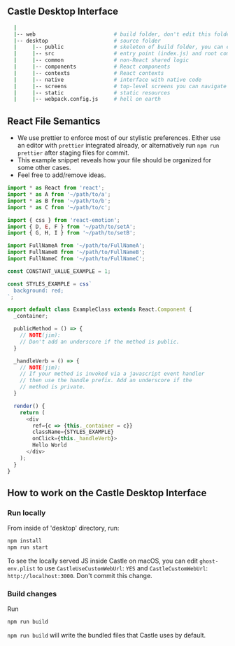 ## Castle Desktop Interface

```sh
  |
  |-- web                         # build folder, don't edit this folder.
  |-- desktop                     # source folder
  |     |-- public                # skeleton of build folder, you can edit this.
  |     |-- src                   # entry point (index.js) and root component (App.js)
  |     |-- common                # non-React shared logic
  |     |-- components            # React components
  |     |-- contexts              # React contexts
  |     |-- native                # interface with native code
  |     |-- screens               # top-level screens you can navigate to
  |     |-- static                # static resources
  |     |-- webpack.config.js     # hell on earth

```

## React File Semantics

* We use prettier to enforce most of our stylistic preferences. Either use an editor with `prettier` integrated already, or alternatively run `npm run prettier` after staging files for commit.
* This example snippet reveals how your file should be organized for some other cases.
* Feel free to add/remove ideas.

```js
import * as React from 'react';
import * as A from '~/path/to/a';
import * as B from '~/path/to/b';
import * as C from '~/path/to/c';

import { css } from 'react-emotion';
import { D, E, F } from '~/path/to/setA';
import { G, H, I } from '~/path/to/setB';

import FullNameA from '~/path/to/FullNameA';
import FullNameB from '~/path/to/FullNameB';
import FullNameC from '~/path/to/FullNameC';

const CONSTANT_VALUE_EXAMPLE = 1;

const STYLES_EXAMPLE = css`
  background: red;
`;

export default class ExampleClass extends React.Component {
  _container;

  publicMethod = () => {
    // NOTE(jim):
    // Don't add an underscore if the method is public.
  }

  _handleVerb = () => {
    // NOTE(jim):
    // If your method is invoked via a javascript event handler
    // then use the handle prefix. Add an underscore if the
    // method is private.
  }

  render() {
    return (
      <div 
        ref={c => {this._container = c}}
        className={STYLES_EXAMPLE} 
        onClick={this._handleVerb}>
        Hello World
      </div>
    );
  }
}

```

## How to work on the Castle Desktop Interface

### Run locally

From inside of 'desktop' directory, run:

```sh
npm install
npm run start
```

To see the locally served JS inside Castle on macOS, you can edit `ghost-env.plist` to use `CastleUseCustomWebUrl`: `YES` and `CastleCustomWebUrl`: `http://localhost:3000`. Don't commit this change.

### Build changes

Run

```sh
npm run build
```

`npm run build` will write the bundled files that Castle uses by default.
